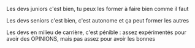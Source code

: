 Les devs juniors c'est bien, tu peux les former à faire bien comme il faut

Les devs seniors c'est bien, c'est autonome et ça peut former les autres

Les devs en milieu de carrière, c'est pénible : assez expérimentés pour avoir des OPINIONS, mais pas assez pour avoir les bonnes
